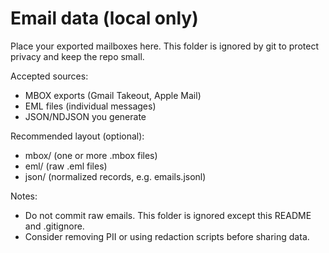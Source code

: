 # Email data (local only)

Place your exported mailboxes here. This folder is ignored by git to protect privacy and keep the repo small.

Accepted sources:
- MBOX exports (Gmail Takeout, Apple Mail)
- EML files (individual messages)
- JSON/NDJSON you generate

Recommended layout (optional):
- mbox/  (one or more .mbox files)
- eml/   (raw .eml files)
- json/  (normalized records, e.g. emails.jsonl)

Notes:
- Do not commit raw emails. This folder is ignored except this README and .gitignore.
- Consider removing PII or using redaction scripts before sharing data.


